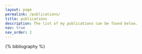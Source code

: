 ```yaml
---
layout: page
permalink: /publications/
title: publications
description: The list of my publications can be found below.
nav: true
nav_order: 2
---
```


<!-- _pages/publications.md -->

<div class="publications">

{% bibliography %}

</div>
